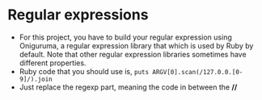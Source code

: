 # Regular expressions

* For this project, you have to build your regular expression using Oniguruma, a regular expression library that which is used by Ruby by default. Note that other regular expression libraries sometimes have different properties.
* Ruby code that you should use is, `puts ARGV[0].scan(/127.0.0.[0-9]/).join`
* Just replace the regexp part, meaning the code in between the **//**
